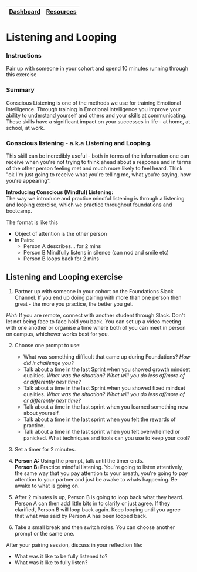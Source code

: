 [Dashboard](/README.md) | [Resources ](README.md) |
------------|----------|

# Listening and Looping

### Instructions 
Pair up with someone in your cohort and spend 10 minutes running through this exercise  

### Summary 
Conscious Listening is one of the methods we use for training Emotional Intelligence. Through training in Emotional Intelligence you improve your ability to understand yourself and others and your skills at communicating. These skills have a significant impact on your successes in life - at home, at school, at work. 

### Conscious listening - a.k.a Listening and Looping. 
This skill can be incredibly useful - both in terms of the information one can receive when you're not trying to think ahead about a response and in terms of the other person feeling met and much more likely to feel heard. Think "ok I'm just going to receive what you're telling me, what you're saying, how you're appearing". 

__Introducing Conscious (Mindful) Listening:__  
The way we introduce and practice mindful listening is through a listening and looping exercise, which we practice throughout foundations and bootcamp. 

The format is like this 

- Object of attention is the other person  
- In Pairs:   
    - Person A describes... for 2 mins  
    - Person B Mindfully listens in silence (can nod and smile etc)  
    - Person B loops back for 2 mins  

## Listening and Looping exercise 

1. Partner up with someone in your cohort on the Foundations Slack Channel. If you end up doing pairing with more than one person then great - the more you practice, the better you get. 

_Hint:_ If you are remote, connect with another student through Slack.  Don't let not being face to face hold you back. You can set up a video meeting with one another or organise a time where both of you can meet in person on campus, whichever works best for you.

2. Choose one prompt to use:

    - What was something difficult that came up during Foundations? _How did it challenge you?_
    - Talk about a time in the last Sprint when you showed growth mindset qualities. _What was the situation?  What will you do less of/more of or differently next time?_
    - Talk about a time in the last Sprint when you showed fixed mindset qualities. _What was the situation?  What will you do less of/more of or differently next time?_
    - Talk about a time in the last sprint when you learned something new about yourself.
    - Talk about a time in the last sprint when you felt the rewards of practice.
    - Talk about a time in the last sprint when you felt overwhelmed or panicked. What techniques and tools can you use to keep your cool? 

3. Set a timer for 2 minutes.   

4. __Person A:__ Using the prompt, talk until the timer ends.\
__Person B:__ Practice mindful listening. You're going to listen attentively, the same way that you pay attention to your breath, you're going to pay attention to your partner and just be awake to whats happening. Be awake to what is going on. 

5. After 2 minutes is up, Person B is going to loop back what they heard. Person A can then add little bits in to clarify or just agree. If they clarified, Person B will loop back again. Keep looping until you agree that what was said by Person A has been looped back.

6. Take a small break and then switch roles. You can choose another prompt or the same one.

After your pairing session, discuss in your reflection file:
- What was it like to be fully listened to?
- What was it like to fully listen?
